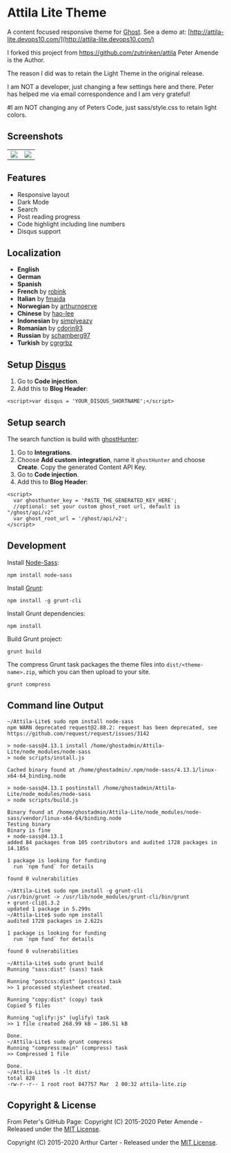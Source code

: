 # Attila Lite Theme

A content focused responsive theme for [Ghost](https://github.com/tryghost/ghost/). See a demo at: [http://attila-lite.devops10.com/](http://attila-lite.devops10.com/)

I forked this project from https://github.com/zutrinken/attila Peter Amende is the Author.

The reason I did was to retain the Light Theme in the original release.

I am NOT a developer, just changing a few settings here and there. Peter has helped me via email correspondence and I am very grateful!

#I am NOT changing any of Peters Code, just sass/style.css to retain light colors.



## Screenshots

<table>
<tr>
<td valign="top">
<img src="https://raw.githubusercontent.com/zutrinken/attila/master/src/screenshot-desktop.jpg" />
</td>
<td valign="top">
<img src="https://raw.githubusercontent.com/zutrinken/attila/master/src/screenshot-mobile.jpg" />
</td>
</tr>
</table>

## Features

* Responsive layout
* Dark Mode
* Search
* Post reading progress
* Code highlight including line numbers
* Disqus support

## Localization

* __English__
* __German__
* __Spanish__
* __French__ by [robink](https://github.com/robink)
* __Italian__ by [fmaida](https://github.com/fmaida)
* __Norwegian__ by [arthurnoerve](https://github.com/arthurnoerve)
* __Chinese__ by [hao-lee](https://github.com/hao-lee)
* __Indonesian__ by [simplyeazy](https://github.com/simplyeazy)
* __Romanian__ by [cdorin93](https://github.com/cdorin93)
* __Russian__ by [schamberg97](https://github.com/schamberg97)
* __Turkish__ by [cgrgrbz](https://github.com/cgrgrbz)

## Setup [Disqus](https://disqus.com/)

1. Go to __Code injection__.  
2. Add this to __Blog Header__:  
````
<script>var disqus = 'YOUR_DISQUS_SHORTNAME';</script>
````

## Setup search

The search function is build with [ghostHunter](https://github.com/jamalneufeld/ghostHunter):

1. Go to __Integrations__.  
2. Choose __Add custom integration__, name it `ghostHunter` and choose __Create__. Copy the generated Content API Key.  
3. Go to __Code injection__.  
4. Add this to __Blog Header__:  
````
<script>
  var ghosthunter_key = 'PASTE_THE_GENERATED_KEY_HERE';
  //optional: set your custom ghost_root url, default is "/ghost/api/v2"
  var ghost_root_url = '/ghost/api/v2';
</script>
````
## Development

Install [Node-Sass](https://www.npmjs.com/package/node-sass):

	npm install node-sass

Install [Grunt](https://gruntjs.com/getting-started/):

	npm install -g grunt-cli

Install Grunt dependencies:

	npm install

Build Grunt project:

	grunt build

The compress Grunt task packages the theme files into `dist/<theme-name>.zip`, which you can then upload to your site.

	grunt compress

## Command line Output
```
~/Attila-Lite$ sudo npm install node-sass
npm WARN deprecated request@2.88.2: request has been deprecated, see https://github.com/request/request/issues/3142

> node-sass@4.13.1 install /home/ghostadmin/Attila-Lite/node_modules/node-sass
> node scripts/install.js

Cached binary found at /home/ghostadmin/.npm/node-sass/4.13.1/linux-x64-64_binding.node

> node-sass@4.13.1 postinstall /home/ghostadmin/Attila-Lite/node_modules/node-sass
> node scripts/build.js

Binary found at /home/ghostadmin/Attila-Lite/node_modules/node-sass/vendor/linux-x64-64/binding.node
Testing binary
Binary is fine
+ node-sass@4.13.1
added 84 packages from 105 contributors and audited 1728 packages in 14.185s

1 package is looking for funding
  run `npm fund` for details

found 0 vulnerabilities

~/Attila-Lite$ sudo npm install -g grunt-cli
/usr/bin/grunt -> /usr/lib/node_modules/grunt-cli/bin/grunt
+ grunt-cli@1.3.2
updated 1 package in 5.299s
~/Attila-Lite$ sudo npm install
audited 1728 packages in 2.622s

1 package is looking for funding
  run `npm fund` for details

found 0 vulnerabilities

~/Attila-Lite$ sudo grunt build
Running "sass:dist" (sass) task

Running "postcss:dist" (postcss) task
>> 1 processed stylesheet created.

Running "copy:dist" (copy) task
Copied 5 files

Running "uglify:js" (uglify) task
>> 1 file created 268.99 kB → 186.51 kB

Done.
~/Attila-Lite$ sudo grunt compress
Running "compress:main" (compress) task
>> Compressed 1 file

Done.
~/Attila-Lite$ ls -lt dist/
total 828
-rw-r--r-- 1 root root 847757 Mar  2 00:32 attila-lite.zip
```

## Copyright & License

From Peter's GitHub Page: Copyright (C) 2015-2020 Peter Amende - Released under the [MIT License](https://github.com/zutrinken/attila/blob/master/LICENSE).

Copyright (C) 2015-2020 Arthur Carter - Released under the [MIT License](https://github.com/mcarter960/Attila-Lite/blob/master/LICENSE).
